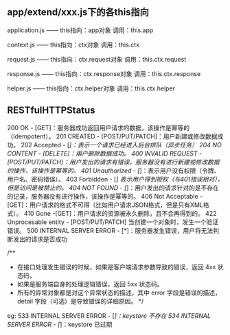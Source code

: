 
## app/extend/xxx.js下的各this指向

application.js —— this指向：app对象
调用：this.app

context.js —— this指向：ctx对象
调用：this.ctx
 
request.js —— this指向：ctx.request对象
调用：this.ctx.request
 
response.js —— this指向：ctx.response对象
调用：this.ctx.response

helper.js —— this指向：ctx.helper对象
调用：this.ctx.helper


## RESTfulHTTPStatus

200 OK - [GET]：服务器成功返回用户请求的数据，该操作是幂等的（Idempotent）。
201 CREATED - [POST/PUT/PATCH]：用户新建或修改数据成功。
202 Accepted - [*]：表示一个请求已经进入后台排队（异步任务）
204 NO CONTENT - [DELETE]：用户删除数据成功。
400 INVALID REQUEST - [POST/PUT/PATCH]：用户发出的请求有错误，服务器没有进行新建或修改数据的操作，该操作是幂等的。
401 Unauthorized - [*]：表示用户没有权限（令牌、用户名、密码错误）。
403 Forbidden - [*] 表示用户得到授权（与401错误相对），但是访问是被禁止的。
404 NOT FOUND - [*]：用户发出的请求针对的是不存在的记录，服务器没有进行操作，该操作是幂等的。
406 Not Acceptable - [GET]：用户请求的格式不可得（比如用户请求JSON格式，但是只有XML格式）。
410 Gone -[GET]：用户请求的资源被永久删除，且不会再得到的。
422 Unprocesable entity - [POST/PUT/PATCH] 当创建一个对象时，发生一个验证错误。
500 INTERNAL SERVER ERROR - [*]：服务器发生错误，用户将无法判断发出的请求是否成功

/**
* 在接口处理发生错误的时候，如果是客户端请求参数导致的错误，返回 4xx 状态码，
* 如果是服务端自身的处理逻辑错误，返回 5xx 状态码。
* 所有的异常对象都是对这个异常状态的描述，其中 error 字段是错误的描述，detail 字段（可选）是导致错误的详细原因。
*/

eg:
533 INTERNAL SERVER ERROR - [*]：keystore 不存在
534 INTERNAL SERVER ERROR - [*]：keystore 已过期